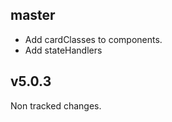 master
------
- Add cardClasses to components.
- Add stateHandlers

v5.0.3
------
Non tracked changes.